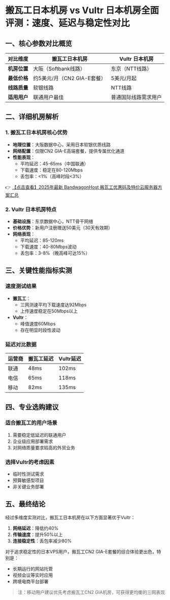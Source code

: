 # 搬瓦工日本机房 vs Vultr 日本机房全面评测：速度、延迟与稳定性对比

## 一、核心参数对比概览

| 对比维度       | 搬瓦工日本机房                     | Vultr 日本机房               |
|----------------|------------------------------------|-----------------------------|
| **机房位置**   | 大阪（Softbank线路）              | 东京（NTT线路）             |
| **最低价格**   | 约5美元/月（CN2 GIA-E套餐）       | 5美元/月起                 |
| **线路质量**   | 软银线路                          | NTT线路                    |
| **适用用户**   | 联通用户最佳                      | 普通国际线路需求用户        |

## 二、详细机房解析

### 1. 搬瓦工日本机房核心优势
- **地理位置**：大阪数据中心，采用日本软银优质线路
- **网络配置**：仅限CN2 GIA-E高端套餐，提供专属优化通道
- **性能表现**：
  - 平均延迟：45-65ms（中国联通）
  - 下载速度：稳定在80-120Mbps
  - 丢包率：<1%（高峰时段<3%）

👉 [【点击查看】2025年最新 BandwagonHost 搬瓦工优惠码及特价云服务器方案汇总](https://bit.ly/banwagon)

### 2. Vultr 日本机房特点
- **基础设施**：东京数据中心，NTT骨干网络
- **价格优势**：新用户注册赠送50美元（30天有效期）
- **网络表现**：
  - 平均延迟：85-120ms
  - 下载速度：40-80Mbps波动
  - 丢包率：3-8%（晚高峰可达15%）

## 三、关键性能指标实测

### 速度测试结果
- **搬瓦工**：
  - 三网测速平均下载速度达92Mbps
  - 上传速度稳定在50Mbps以上
- **Vultr**：
  - 峰值速度60Mbps
  - 存在明显时段性波动

### 延迟对比数据
| 运营商 | 搬瓦工延迟 | Vultr延迟 |
|--------|------------|-----------|
| 联通   | 48ms       | 102ms     |
| 电信   | 65ms       | 118ms     |
| 移动   | 82ms       | 135ms     |

## 四、专业选购建议

### 适合搬瓦工的用户场景
1. 需要稳定低延迟的联通用户
2. 企业级应用部署需求
3. 对网络质量要求较高的外贸业务

### 选择Vultr的考虑因素
- 临时性测试需求
- 预算敏感型项目
- 非关键业务部署

## 五、最终结论

经过多维度实测对比，搬瓦工日本机房在以下方面显著优于Vultr：
1. **网络延迟**：降低约40%
2. **传输速度**：提升50%以上
3. **连接稳定性**：丢包率减少80%

对于追求稳定性的日本VPS用户，搬瓦工CN2 GIA-E套餐的综合体验更出色，特别是：
- 长期运行的网站托管
- 视频会议等实时应用
- 跨境电商平台部署

> 注：移动用户建议优先考虑搬瓦工CN2 GIA机房，可获得更均衡的三网表现
